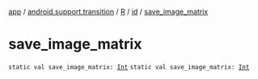 [app](../../../index.md) / [android.support.transition](../../index.md) / [R](../index.md) / [id](index.md) / [save_image_matrix](./save_image_matrix.md)

# save_image_matrix

`static val save_image_matrix: `[`Int`](https://kotlinlang.org/api/latest/jvm/stdlib/kotlin/-int/index.html)
`static val save_image_matrix: `[`Int`](https://kotlinlang.org/api/latest/jvm/stdlib/kotlin/-int/index.html)